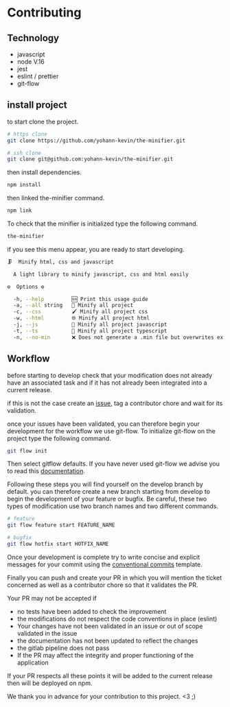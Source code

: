 # Contributing

## Technology

- javascript
- node V.16
- jest
- eslint / prettier
- git-flow

## install project

to start clone the project.

```bash
# https clone
git clone https://github.com/yohann-kevin/the-minifier.git

# ssh clone
git clone git@github.com:yohann-kevin/the-minifier.git
```

then install dependencies.

```bash
npm install
```

then linked the-minifier command.

```bash
npm link
```

To check that the minifier is initialized type the following command.

```bash
the-minifier
```

if you see this menu appear, you are ready to start developing.

```bash
🗜️  Minify html, css and javascript

  A light library to minify javascript, css and html easily 

⚙️  Options ⚙️

  -h, --help         🆘 Print this usage guide                                     
  -a, --all string   📝 Minify all project                                         
  -c, --css          🖌️ Minify all project css                                    
  -w, --html         🌐 Minify all project html                                    
  -j, --js           🚂 Minify all project javascript                              
  -t, --ts           🚆 Minify all project typescript                              
  -n, --no-min       ❌ Does not generate a .min file but overwrites existing files 
```

## Workflow

before starting to develop check that your modification does not already have an associated task and if it has not already been integrated into a current release.

if this is not the case create an [issue](https://github.com/yohann-kevin/the-minifier/issues?q=is%3Aissue+is%3Aopen+sort%3Aupdated-desc), tag a contributor chore and wait for its validation.

once your issues have been validated, you can therefore begin your development for the workflow we use git-flow. To initialize git-flow on the project type the following command.

```bash
git flow init
```

Then select gitflow defaults. If you have never used git-flow we advise you to read this [documentation](https://danielkummer.github.io/git-flow-cheatsheet/index.fr_FR.html).

Following these steps you will find yourself on the develop branch by default. you can therefore create a new branch starting from develop to begin the development of your feature or bugfix. Be careful, these two types of modification use two branch names and two different commands.

```bash
# feature
git flow feature start FEATURE_NAME

# bugfix
git flow hotfix start HOTFIX_NAME
```

Once your development is complete try to write concise and explicit messages for your commit using the [conventional commits](https://www.conventionalcommits.org/en/v1.0.0/) template.

Finally you can push and create your PR in which you will mention the ticket concerned as well as a contributor chore so that it validates the PR.

Your PR may not be accepted if
- no tests have been added to check the improvement
- the modifications do not respect the code conventions in place (eslint)
- Your changes have not been validated in an issue or out of scope validated in the issue
- the documentation has not been updated to reflect the changes
- the gitlab pipeline does not pass
- If the PR may affect the integrity and proper functioning of the application

If your PR respects all these points it will be added to the current release then will be deployed on npm.

We thank you in advance for your contribution to this project. <3 ;)
